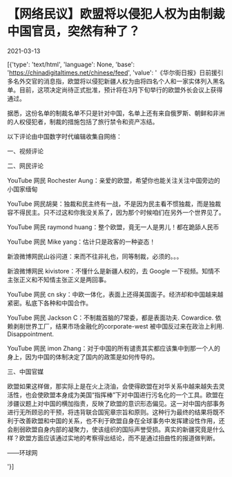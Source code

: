 # 【网络民议】欧盟将以侵犯人权为由制裁中国官员，突然有种了？

2021-03-13

[{'type': 'text/html', 'language': None, 'base': 'https://chinadigitaltimes.net/chinese/feed', 'value': '《华尔街日报》日前援引多名外交官的消息指，欧盟将以侵犯新疆人权为由将四名个人和一家实体列入黑名单。目前，这项决定尚待正式批准，预计将在3月下旬举行的欧盟外长会议上获得通过。

据悉，这份名单的制裁名单不只是针对中国，名单上还有来自俄罗斯、朝鲜和非洲的人权侵犯者，制裁的措施包括了旅行禁令和资产冻结。

以下评论由中国数字时代编辑收集自网络：

一、视频评论



二、网民评论



YouTube 网民 Rochester Aung：亲爱的欧盟，希望你也能关注关注中国旁边的小国家缅甸

YouTube 网民胡昊：独裁和民主终有一战，不是因为民主看不惯独裁，而是独裁容不得民主。只不过这和你我没关系了，因为那个时候咱们在另外一个世界见了。

YouTube 网民 raymond huang：整个欧盟，竟无一人是男儿！都在跪舔人民币

YouTube 网民 Mike yang：估计只是政客的一种姿态！

新浪微博网民山谷问道：来而不往非礼也，同等制裁，必须的。。。

新浪微博网民 kivistore：不懂什么是新疆人权的，去 Google 一下视频。知情不主张正义和不知情主张正义是两回事。

YouTube 网民 cn sky：中欧一体化，表面上还得美国面子。经济却和中国越来越紧密。私底下各种和中国合作。

YouTube 网民 Jackson C：不制裁首脑的7常委，都是表面功夫. Cowardice. 依赖剥削世界工厂，结果市场金融化的corporate-west 被中国反过来在政治上利用. Disappointment.

YouTube 网民 imon Zhang：对于中国的所有谴责其实都应该集中到那一个人的身上，因为中国的体制决定了国内的政策是如何传导的。



三、中国官媒



欧盟如果这样做，那实际上是在火上浇油，会使得欧盟在对华关系中越来越失去灵活性，也会使欧盟本身成为美国“指挥棒”下对中国进行污名化的一个工具。欧盟在涉疆议题上对中国的横加指责，反映了欧盟的意识形态偏见。这一对中国内部事务进行无所顾忌的干预，将违背联合国宪章宗旨和原则。这种行为最终的结果将既不利于改善欧盟和中国的关系，也不利于欧盟自身在全球事务中发挥建设性作用，还会削弱欧盟自身内部的凝聚力，使该组织的国际声誉受损。真实的新疆究竟是什么样？欧盟方面应该通过实地的考察得出结论，而不是通过扭曲性的报道做判断。

——环球网

'}]
